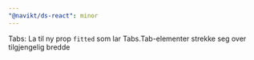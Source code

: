```yaml
---
"@navikt/ds-react": minor
---
```


Tabs: La til ny prop `fitted` som lar Tabs.Tab-elementer strekke seg over tilgjengelig bredde
